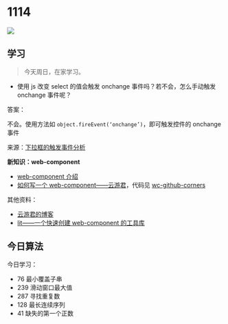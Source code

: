 
# 1114

![](http://h2.ioliu.cn/bing/BenagilCave_ZH-CN0480408879_1920x1080.jpg)

## 学习

> 今天周日，在家学习。

- 使用 js 改变 select 的值会触发 onchange 事件吗？若不会，怎么手动触发 onchange 事件呢？

答案：

不会。使用方法如 `object.fireEvent(‘onchange’)`，即可触发控件的 onchange 事件

来源：[下拉框的触发事件分析](https://blog.csdn.net/hanchuang213/article/details/76266430?locationNum=5&fps=1)


**新知识：web-component**

- [web-component 介绍](https://developer.mozilla.org/zh-CN/docs/Web/Web_Components)
- [如何写一个 web-component——云游君](https://www.yunyoujun.cn/posts/how-to-write-a-web-component/)，代码见 [wc-github-corners](https://github.com/YunYouJun/wc-github-corners)

其他资料：

- [云游君的博客](https://www.yunyoujun.cn/archives/page/2/)
- [lit——一个快速创建 web-component 的工具库](https://github.com/lit/lit)


## 今日算法

今日学习：

- 76 最小覆盖子串
- 239 滑动窗口最大值
- 287 寻找重复数
- 128 最长连续序列
- 41 缺失的第一个正数

